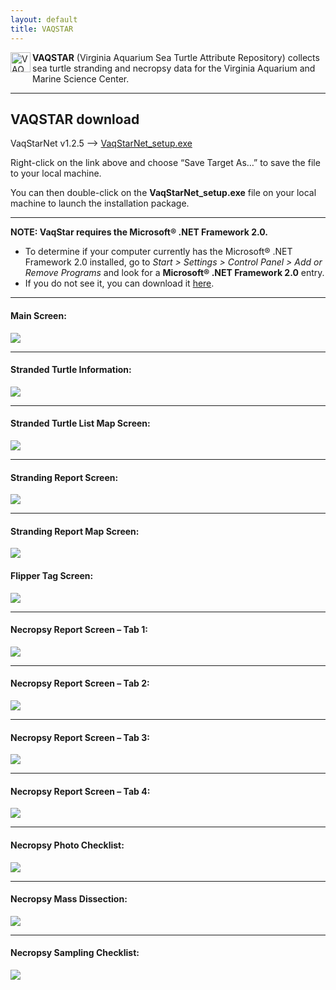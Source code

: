 ```yaml
---
layout: default
title: VAQSTAR
---
```

<div class="story-content">
  <p><img style="margin: 0px 3px 3px 0px; display: inline; border: 0px;" src="{{ site.url }}{{ site.baseurl }}/assets/images/vaqstar.png" alt="VAQSTAR" width="32" height="32" align="left"/><b>VAQSTAR</b> (Virginia Aquarium Sea Turtle Attribute Repository) collects sea turtle stranding and necropsy data for the Virginia Aquarium and Marine Science Center.</p>
  <hr />
  <h2>VAQSTAR download</h2>
  <p>VaqStarNet v1.2.5 &#8211;> <a href="http://www.TurtleGeek.com/vaqstar_bak/VaqStarNet_setup.exe">VaqStarNet_setup.exe</a></p>
  <p>Right-click on the link above and choose &#8220;Save Target As&#8230;&#8221; to save the file to your local machine.</p>
  <p>You can then double-click on the <b>VaqStarNet_setup.exe</b> file on your local machine to launch the installation package.</p>
  <hr />
  <b>NOTE: VaqStar requires the Microsoft® .NET Framework 2.0.</b></p>
  <ul>
    <li>To determine if your computer currently has the Microsoft® .NET Framework 2.0 installed, go to <i>Start > Settings > Control Panel > Add or Remove Programs</i> and look for a <b>Microsoft® .NET Framework 2.0</b> entry.</li>
    <li>If you do not see it, you can download it <a href="http://www.microsoft.com/downloads/details.aspx?FamilyID=0856eacb-4362-4b0d-8edd-aab15c5e04f5&#038;displaylang=en">here</a>.</li>
  </ul>
  <hr />
  <h4>Main Screen:</h4>
  <p><img src="{{ site.url }}{{ site.baseurl }}/assets/images/vaqstar/vaqstarnet_main_screen.jpg" /></p>
  <hr />
  <h4>Stranded Turtle Information:</h4>
  <p><img src="{{ site.url }}{{ site.baseurl }}/assets/images/vaqstar/vaqstarnet_stranded_turtle_info.jpg" /></p>
  <hr />
  <h4>Stranded Turtle List Map Screen:</h4>
  <p><img src="{{ site.url }}{{ site.baseurl }}/assets/images/vaqstar/vaqstarnet_stranded_turtle_list_map_screen.jpg" /></p>
  <hr />
  <h4>Stranding Report Screen:</h4>
  <p><img src="{{ site.url }}{{ site.baseurl }}/assets/images/vaqstar/vaqstarnet_stranding_report_screen.jpg" /></p>
  <hr />
  <h4>Stranding Report Map Screen:</h4>
  <p><img src="{{ site.url }}{{ site.baseurl }}/assets/images/vaqstar/vaqstarnet_stranding_report_map_screen.jpg" /></p>
  </p>
  <h4>Flipper Tag Screen:</h4>
  <p><img src="{{ site.url }}{{ site.baseurl }}/assets/images/vaqstar/vaqstarnet_flipper_tag_details.jpg" /></p>
  <hr />
  <h4>Necropsy Report Screen &#8211; Tab 1:</h4>
  <p><img src="{{ site.url }}{{ site.baseurl }}/assets/images/vaqstar/vaqstarnet_necropsy_report_tab_1_screen.jpg" /></p>
  <hr />
  <h4>Necropsy Report Screen &#8211; Tab 2:</h4>
  <p><img src="{{ site.url }}{{ site.baseurl }}/assets/images/vaqstar/vaqstarnet_necropsy_report_tab_2_screen.jpg" /></p>
  <hr />
  <h4>Necropsy Report Screen &#8211; Tab 3:</h4>
  <p><img src="{{ site.url }}{{ site.baseurl }}/assets/images/vaqstar/vaqstarnet_necropsy_report_tab_3_screen.jpg" /></p>
  <hr />
  <h4>Necropsy Report Screen &#8211; Tab 4:</h4>
  <p><img src="{{ site.url }}{{ site.baseurl }}/assets/images/vaqstar/vaqstarnet_necropsy_report_tab_4_screen.jpg" /></p>
  <hr />
  <h4>Necropsy Photo Checklist:</h4>
  <p><img src="{{ site.url }}{{ site.baseurl }}/assets/images/vaqstar/vaqstarnet_photo_checklist_screen.jpg" /></p>
  <hr />
  <h4>Necropsy Mass Dissection:</h4>
  <p><img src="{{ site.url }}{{ site.baseurl }}/assets/images/vaqstar/vaqstarnet_mass_dissection_screen.jpg" /></p>
  <hr />
  <h4>Necropsy Sampling Checklist:</h4>
  <p><img src="{{ site.url }}{{ site.baseurl }}/assets/images/vaqstar/vaqstarnet_sampling_checklist_screen.jpg" /></p>
</div>
